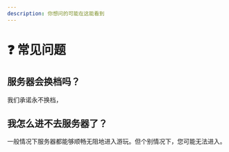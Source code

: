 ```yaml
---
description: 你想问的可能在这能看到
---
```


# ❓ 常见问题

## 服务器会换档吗？

我们承诺永不换档，

## 我怎么进不去服务器了？

一般情况下服务器都能够顺畅无阻地进入游玩。但个别情况下，您可能无法进入。

## 



